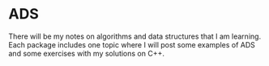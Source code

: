 # ADS
There will be my notes on algorithms and data structures that I am learning. Each package includes one topic where I will post some examples of ADS and some exercises with my solutions on C++.
